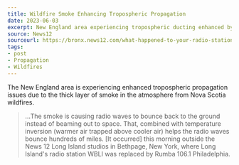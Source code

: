 ```yaml
---
title: Wildfire Smoke Enhancing Tropospheric Propagation
date: 2023-06-03
excerpt: New England area experiencing tropospheric ducting enhanced by Nova Scotia wildfire smoke.
source: News12
sourceurl: https://bronx.news12.com/what-happened-to-your-radio-station-the-signal-could-be-affected-by-smoke-from-nova-scotia-wildfires
tags:
- post
- Propagation
- Wildfires
---
```

The New England area is experiencing enhanced tropospheric propagation issues due to the thick layer of smoke in the atmosphere from Nova Scotia wildfires.

> ...The smoke is causing radio waves to bounce back to the ground instead of beaming out to space. That, combined with temperature inversion (warmer air trapped above cooler air) helps the radio waves bounce hundreds of miles. [It occurred] this morning outside the News 12 Long Island studios in Bethpage, New York, where Long Island's radio station WBLI was replaced by Rumba 106.1 Philadelphia.